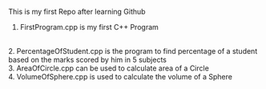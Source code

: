 This is my first Repo after learning Github

1. FirstProgram.cpp  is my first C++ Program
<br>
2. PercentageOfStudent.cpp  is the program to find percentage of a student based on the marks scored by him in 5 subjects
<br>
3. AreaOfCircle.cpp can be used to calculate area of a Circle
<br>
4. VolumeOfSphere.cpp is used to calculate the volume of a Sphere